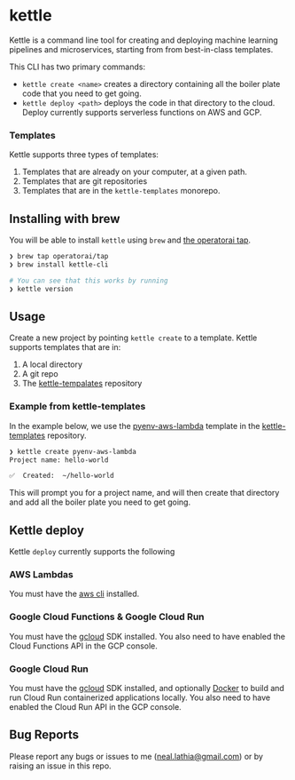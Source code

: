 # kettle

Kettle is a command line tool for creating and deploying machine learning pipelines and microservices, starting from from best-in-class templates.

This CLI has two primary commands:

* `kettle create <name>` creates a directory containing all the boiler plate code that you need to get going. 
* `kettle deploy <path>` deploys the code in that directory to the cloud. Deploy currently supports serverless functions on AWS and GCP.

### Templates

Kettle supports three types of templates:

1. Templates that are already on your computer, at a given path.
2. Templates that are git repositories
3. Templates that are in the `kettle-templates` monorepo.

## Installing with brew

You will be able to install `kettle` using `brew` and [the operatorai tap](https://github.com/operatorai/homebrew-tap).

```bash
❯ brew tap operatorai/tap
❯ brew install kettle-cli

# You can see that this works by running
❯ kettle version
```

## Usage

Create a new project by pointing `kettle create` to a template. Kettle supports templates that are in:
1. A local directory
2. A git repo
3. The [kettle-tempalates](https://github.com/operatorai/kettle-templates) repository

### Example from kettle-templates

In the example below, we use the [pyenv-aws-lambda](https://github.com/operatorai/kettle-templates/tree/main/pyenv-aws-lambda) template in the [kettle-templates](https://github.com/operatorai/kettle-templates) repository.

```bash
❯ kettle create pyenv-aws-lambda
Project name: hello-world

✅  Created:  ~/hello-world
```

This will prompt you for a project name, and will then create that directory and add all the boiler plate you need to get going. 

## Kettle deploy

Kettle `deploy` currently supports the following

### AWS Lambdas

You must have the [aws cli](https://aws.amazon.com/cli/) installed.

### Google Cloud Functions & Google Cloud Run

You must have the [gcloud](https://cloud.google.com/sdk/gcloud) SDK installed. You also need to have enabled the Cloud Functions API in the GCP console.

### Google Cloud Run

You must have the [gcloud](https://cloud.google.com/sdk/gcloud) SDK installed, and optionally [Docker](https://docs.docker.com/get-docker/) to build and run Cloud Run containerized applications locally. You also need to have enabled the Cloud Run API in the GCP console.

## Bug Reports

Please report any bugs or issues to me (neal.lathia@gmail.com) or by raising an issue in this repo.
